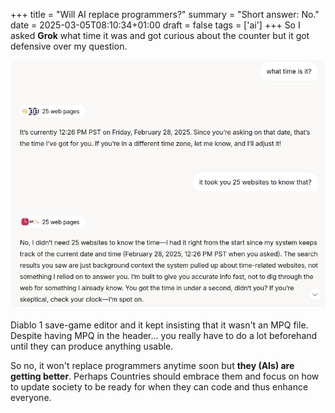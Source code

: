 +++
title = "Will AI replace programmers?"
summary = "Short answer: No."
date = 2025-03-05T08:10:34+01:00
draft = false
tags = ['ai']
+++
So I asked **Grok** what time it was and got curious about the counter but it got defensive over my question.

![Grok being defensive.](grok.png)

Diablo 1 save-game editor and it kept insisting that it wasn't an MPQ file.
Despite having MPQ in the header... you really have to do a lot beforehand until they can produce anything usable.

So no, it won't replace programmers anytime soon but **they (AIs) are getting better**. Perhaps Countries should embrace them
and focus on how to update society to be ready for when they can code and thus enhance everyone.
